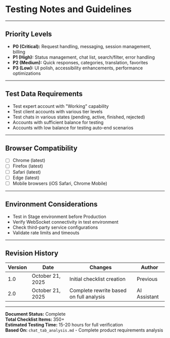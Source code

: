 # Testing Notes and Guidelines

---

## Priority Levels

- **P0 (Critical):** Request handling, messaging, session management, billing
- **P1 (High):** Status management, chat list, search/filter, error handling
- **P2 (Medium):** Quick responses, categories, translation, favorites
- **P3 (Low):** UI polish, accessibility enhancements, performance optimizations

---

## Test Data Requirements

- Test expert account with "Working" capability
- Test client accounts with various tier levels
- Test chats in various states (pending, active, finished, rejected)
- Accounts with sufficient balance for testing
- Accounts with low balance for testing auto-end scenarios

---

## Browser Compatibility

- [ ] Chrome (latest)
- [ ] Firefox (latest)
- [ ] Safari (latest)
- [ ] Edge (latest)
- [ ] Mobile browsers (iOS Safari, Chrome Mobile)

---

## Environment Considerations

- Test in Stage environment before Production
- Verify WebSocket connectivity in test environment
- Check third-party service configurations
- Validate rate limits and timeouts

---

## Revision History

| Version | Date             | Changes                                 | Author       |
| ------- | ---------------- | --------------------------------------- | ------------ |
| 1.0     | October 21, 2025 | Initial checklist creation              | Previous     |
| 2.0     | October 21, 2025 | Complete rewrite based on full analysis | AI Assistant |

---

**Document Status:** Complete  
**Total Checklist Items:** 350+  
**Estimated Testing Time:** 15-20 hours for full verification  
**Based On:** `chat_tab_analysis.md` - Complete product requirements analysis
